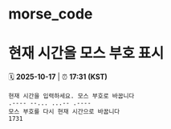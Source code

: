 # morse_code
# 현재 시간을 모스 부호 표시
<!-- MORSE_TIME_START -->
🗓️ **2025-10-17** | ⏰ **17:31 (KST)**

```
현재 시간을 입력하세요. 모스 부호로 바꿉니다
.---- --... ...-- .----
모스 부호를 다시 현재 시간으로 바꿉니다
1731
```
<!-- MORSE_TIME_END -->
